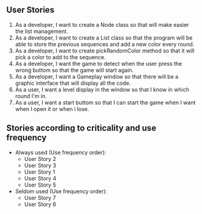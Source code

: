 ## User Stories
1. As a developer, I want to create a Node class so that will make easier the list management.
2. As a developer, I want to create a List class so that the program will be able to store the previous sequences and add a new color every round.
3. As a developer, I want to create pickRandomColor method so that it will pick a color to add to the sequence.
4. As a developer, I want the game to detect when the user press the wrong buttom so that the game will start again.
5. As a developer, I want a Gameplay window so that there will be a graphic interface that will display all the code.
6. As a user, I want a level display in the window so that I know in which round I'm in.
7. As a user, I want a start buttom so that I can start the game when I want when I open it or when i lose.

## Stories according to criticality and use frequency
- Always used (Use frequency order):
  - User Story 2
  - User Story 3
  - User Story 1
  - User Story 4
  - User Story 5
- Seldom used (Use frequency order):
  - User Story 7
  - User Story 6   
